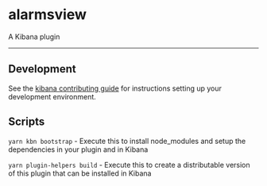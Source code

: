 # alarmsview

A Kibana plugin

---

## Development

See the [kibana contributing guide](https://github.com/elastic/kibana/blob/master/CONTRIBUTING.md) for instructions setting up your development environment.

## Scripts

`yarn kbn bootstrap` - Execute this to install node_modules and setup the dependencies in your plugin and in Kibana

`yarn plugin-helpers build` - Execute this to create a distributable version of this plugin that can be installed in Kibana

